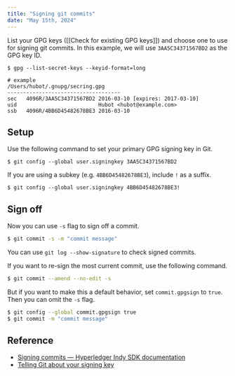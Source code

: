 ```yaml
---
title: "Signing git commits"
date: "May 15th, 2024"
---
```


List your GPG keys ([[Check for existing GPG keys]]) and choose one to use for signing git commits. In this example, we will use `3AA5C34371567BD2` as the GPG key ID.

```shell
$ gpg --list-secret-keys --keyid-format=long

# example
/Users/hubot/.gnupg/secring.gpg
------------------------------------
sec   4096R/3AA5C34371567BD2 2016-03-10 [expires: 2017-03-10]
uid                          Hubot <hubot@example.com>
ssb   4096R/4BB6D45482678BE3 2016-03-10
```

## Setup

Use the following command to set your primary GPG signing key in Git.
```shell
$ git config --global user.signingkey 3AA5C34371567BD2
```

If you are using a subkey (e.g. `4BB6D45482678BE3`), include `!` as a suffix.
```shell
$ git config --global user.signingkey 4BB6D45482678BE3!
```

## Sign off

Now you can use `-s` flag to sign off a commit.
```sh
$ git commit -s -m "commit message"
```

You can use `git log --show-signature` to check signed commits.

If you want to re-sign the most current commit, use the following command.
```sh
$ git commit --amend --no-edit -s
```

But if you want to make this a default behavior, set `commit.gpgsign` to `true`. Then you can omit the `-s` flag.

```sh
$ git config --global commit.gpgsign true
$ git commit -m "commit message"
```

## Reference
- [Signing commits — Hyperledger Indy SDK documentation](https://hyperledger-indy.readthedocs.io/projects/sdk/en/latest/docs/contributors/signing-commits.html#:~:text=If%20you%20need%20to%20re%2Dsign%20a%20bunch%20of%20previous,s'%20%2Di%20HASH%60)
- [Telling Git about your signing key](https://docs.github.com/en/authentication/managing-commit-signature-verification/telling-git-about-your-signing-key)